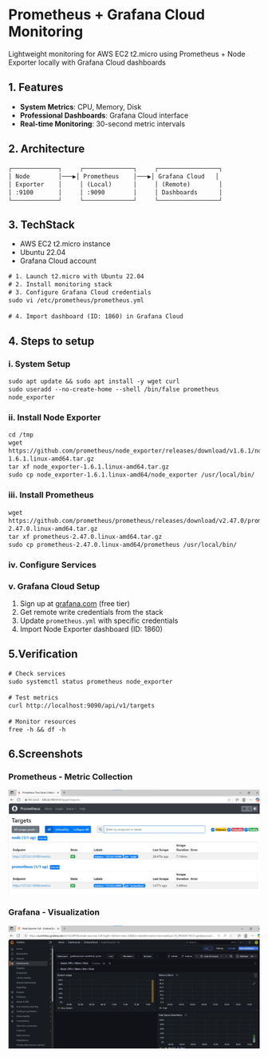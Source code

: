 # Prometheus + Grafana Cloud Monitoring

Lightweight monitoring for AWS EC2 t2.micro using Prometheus + Node Exporter locally with Grafana Cloud dashboards

## 1. Features

- **System Metrics**: CPU, Memory, Disk
- **Professional Dashboards**: Grafana Cloud interface
- **Real-time Monitoring**: 30-second metric intervals

## 2. Architecture

```
┌─────────────┐     ┌──────────────┐     ┌─────────────────┐
│ Node        │───▶│ Prometheus    │───▶│ Grafana Cloud   │
│ Exporter    │     │ (Local)      │     │ (Remote)        │
│ :9100       │     │ :9090        │     │ Dashboards      │
└─────────────┘     └──────────────┘     └─────────────────┘
```

## 3. TechStack

- AWS EC2 t2.micro instance
- Ubuntu 22.04
- Grafana Cloud account 

```
# 1. Launch t2.micro with Ubuntu 22.04
# 2. Install monitoring stack
# 3. Configure Grafana Cloud credentials
sudo vi /etc/prometheus/prometheus.yml

# 4. Import dashboard (ID: 1860) in Grafana Cloud
```
## 4. Steps to setup

### i. System Setup
```
sudo apt update && sudo apt install -y wget curl
sudo useradd --no-create-home --shell /bin/false prometheus node_exporter
```

### ii. Install Node Exporter
```
cd /tmp
wget https://github.com/prometheus/node_exporter/releases/download/v1.6.1/node_exporter-1.6.1.linux-amd64.tar.gz
tar xf node_exporter-1.6.1.linux-amd64.tar.gz
sudo cp node_exporter-1.6.1.linux-amd64/node_exporter /usr/local/bin/
```

### iii. Install Prometheus
```
wget https://github.com/prometheus/prometheus/releases/download/v2.47.0/prometheus-2.47.0.linux-amd64.tar.gz
tar xf prometheus-2.47.0.linux-amd64.tar.gz
sudo cp prometheus-2.47.0.linux-amd64/prometheus /usr/local/bin/
```

### iv. Configure Services

### v.  Grafana Cloud Setup

1. Sign up at [grafana.com](https://grafana.com) (free tier)
2. Get remote write credentials from the stack
3. Update `prometheus.yml` with specific credentials
4. Import Node Exporter dashboard (ID: 1860)


## 5.Verification

```
# Check services
sudo systemctl status prometheus node_exporter

# Test metrics
curl http://localhost:9090/api/v1/targets

# Monitor resources
free -h && df -h
```

## 6.Screenshots

### Prometheus - Metric Collection

![prometheus](images/Prometheus_node_success.jpg)

### Grafana - Visualization

![Grafana](images/Grafana_cloud_monitoring_success.jpg)



